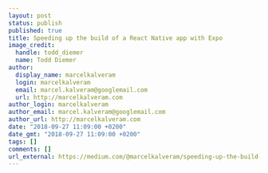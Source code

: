 ```yaml
---
layout: post
status: publish
published: true
title: Speeding up the build of a React Native app with Expo
image_credit:
  handle: todd_diemer
  name: Todd Diemer
author:
  display_name: marcelkalveram
  login: marcelkalveram
  email: marcel.kalveram@googlemail.com
  url: http://marcelkalveram.com
author_login: marcelkalveram
author_email: marcel.kalveram@googlemail.com
author_url: http://marcelkalveram.com
date: "2018-09-27 11:09:00 +0200"
date_gmt: "2018-09-27 11:09:00 +0200"
tags: []
comments: []
url_external: https://medium.com/@marcelkalveram/speeding-up-the-build-of-a-surprise-dinner-app-in-react-native-using-expo-2c18beabaaa7
---
```

